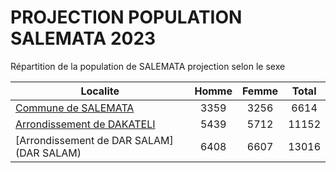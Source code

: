# PROJECTION POPULATION SALEMATA 2023
	
Répartition de la population de SALEMATA projection selon le sexe
	
| Localite  | Homme | Femme | Total |
| --------- |:-----:|:-----:|:-----:|
| [Commune de SALEMATA](SALEMATA) | 3359 | 3256 | 6614 |
| [Arrondissement de DAKATELI](DAKATELI) | 5439 | 5712 | 11152 |
| [Arrondissement de DAR SALAM](DAR SALAM) | 6408 | 6607 | 13016 |
